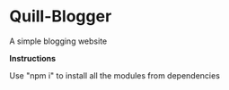 # Quill-Blogger
A simple blogging website


**Instructions**

Use "npm i" to install all the modules from dependencies

